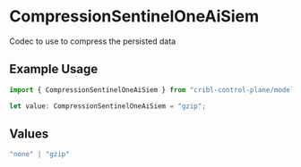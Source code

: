 # CompressionSentinelOneAiSiem

Codec to use to compress the persisted data

## Example Usage

```typescript
import { CompressionSentinelOneAiSiem } from "cribl-control-plane/models/operations";

let value: CompressionSentinelOneAiSiem = "gzip";
```

## Values

```typescript
"none" | "gzip"
```